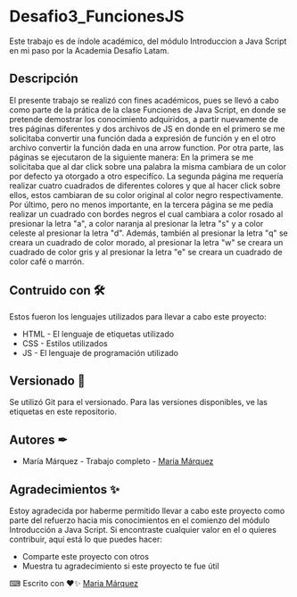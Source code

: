 # Desafio3_FuncionesJS

Este trabajo es de índole académico, del módulo Introduccion a Java Script en mi paso por la Academia Desafío Latam.

## Descripción 

El presente trabajo se realizó con fines académicos, pues se llevó a cabo como parte de la prática de la clase Funciones de Java Script, en donde se pretende demostrar los conocimiento adquiridos, a partir nuevamente de tres páginas diferentes y dos archivos de JS en donde en el primero se me solicitaba convertir una función dada a expresión de función y en el otro archivo convertir la función dada en una arrow function. Por otra parte, las páginas se ejecutaron de la siguiente manera: En la primera se me solicitaba que al dar click sobre una palabra la misma cambiara de un color por defecto ya otorgado a otro especifíco. La segunda página me requería realizar cuatro cuadrados de diferentes colores y que al hacer click sobre ellos, estos cambiaran de su color original al color negro respectivamente. Por último, pero no menos importante, en la tercera página se me pedía realizar un cuadrado con bordes negros el cual cambiara a color rosado al presionar la letra "a", a color naranja al presionar la letra "s" y a color celeste al presionar la letra "d". Además, también al presionar la letra "q" se creara un cuadrado de color morado, al presionar la letra "w" se creara un cuadrado de color gris y al presionar la letra "e" se creara un cuadrado de color café o marrón.

## Contruido con 🛠
Estos fueron los lenguajes utilizados para llevar a cabo este proyecto: 
+ HTML - El lenguaje de etiquetas utilizado
+ CSS - Estilos utilizados
+ JS - El lenguaje de programación utilizado

## Versionado 📌
Se utilizó Git para el versionado. Para las versiones disponibles, ve las etiquetas en este repositorio.

## Autores ✒
+ María Márquez - Trabajo completo - [Maria Márquez](https://github.com/MariFer14)

## Agradecimientos ✨
Estoy agradecida por haberme permitido llevar a cabo este proyecto como parte del refuerzo hacia mis conocimientos en el comienzo del módulo Introducción a Java Script. Si encontraste cualquier valor en el o quieres contribuir, aquí está lo que puedes hacer:

+ Comparte este proyecto con otros
+ Muestra tu agradecimiento si este proyecto te fue útil

⌨ Escrito con ❤✨ [Maria Márquez](https://github.com/MariFer14)
